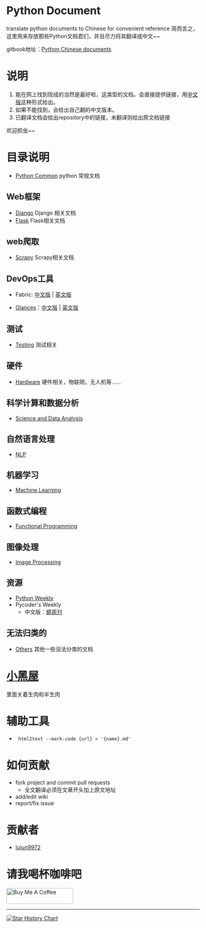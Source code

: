 # Python Document
translate python documents to Chinese for convenient reference
简而言之，这里用来存放那些Python文档君们，并且尽力将其翻译成中文~~

gitbook地址：[Python Chinese documents](https://ictar.gitbooks.io/python-doc-zh/)

# 说明
1. 能在网上找到现成的当然是最好啦，这类型的文档，会直接提供链接，用[中文版](#)这种形式给出。
2. 如果不能找到，会给出自己翻的中文版本。
3. 已翻译文档会给出repository中的链接，未翻译则给出原文档链接

欢迎抓虫~~

# 目录说明
- [Python Common](./Python%20Common 'python 常规文档') python 常规文档

## Web框架
- [Django](./Web/Django) Django 相关文档
- [Flask](./Web/Flask) Flask相关文档

## web爬取
- [Scrapy](./Scrapy) Scrapy相关文档

## DevOps工具
- Fabric: [中文版](http://fabric-chs.readthedocs.org/zh_CN/chs/) | [英文版](http://docs.fabfile.org/en/1.11/index.html)

- [Glances](https://github.com/nicolargo/glances)：[中文版](http://glances-zh.readthedocs.io/en/latest/) | [英文版](https://glances.readthedocs.io/en/latest/)

## 测试
- [Testing](./Testing) 测试相关

## 硬件
- [Hardware](./Hardware)	硬件相关，物联网，无人机等……

## 科学计算和数据分析
- [Science and Data Analysis](./Science%20and%20Data%20Analysis 'Science and Data Analysis')

## 自然语言处理
- [NLP](./NLP)

## 机器学习
- [Machine Learning](./Machine%20Learning 'Machine Learning')

## 函数式编程
- [Functional Programming](./Functional%20Programming 'Functional Programming')

## 图像处理
- [Image Processing](./Image%20Processing 'Image Processing')

## 资源
- [Python Weekly](./Python%20Weekly 'Python Weekly')
- Pycoder's Weekly    
	* 中文版：[蟒周刊](http://weekly.pychina.org/)

## 无法归类的
- [Others](./Others) 其他一些没法分类的文档

# [小黑屋](./raw)
里面关着生肉和半生肉

# 辅助工具
- ` html2text --mark-code {url} > '{name}.md'`

# 如何贡献
- fork project and commit pull requests
    * 全文翻译必须在文章开头加上原文地址
- add/edit wiki
- report/fix issue

# 贡献者
- [lujun9972](https://github.com/lujun9972)

# 请我喝杯咖啡吧


<a href="https://www.buymeacoffee.com/ictar" target="_blank"><img src="https://cdn.buymeacoffee.com/buttons/default-orange.png" alt="Buy Me A Coffee" height="41" width="174"></a>

---
[![Star History Chart](https://api.star-history.com/svg?repos=ictar/python-doc&type=Date)](https://star-history.com/?utm_source=bestxtools.com#ictar/python-doc&Date)
